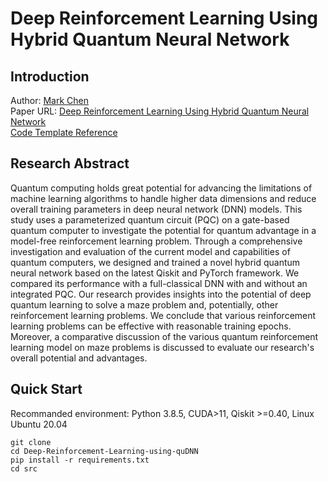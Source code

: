 # Deep Reinforcement Learning Using Hybrid Quantum Neural Network

## Introduction

Author: [Mark Chen](https://github.com/MarkCodering) <br>
Paper URL: [Deep Reinforcement Learning Using Hybrid Quantum Neural Network](https://arxiv.org/abs/2304.10159) <br>
[Code Template Reference](https://github.com/giorgionicoletti/deep_Q_learning_maze)

## Research Abstract

Quantum computing holds great potential for advancing the limitations of machine learning algorithms to handle higher data dimensions and reduce overall training parameters in deep neural network (DNN) models. This study uses a parameterized quantum circuit (PQC) on a gate-based quantum computer to investigate the potential for quantum advantage in a model-free reinforcement learning problem. Through a comprehensive investigation and evaluation of the current model and capabilities of quantum computers, we designed and trained a novel hybrid quantum neural network based on the latest Qiskit and PyTorch framework. We compared its performance with a full-classical DNN with and without an integrated PQC. Our research provides insights into the potential of deep quantum learning to solve a maze problem and, potentially,  other reinforcement learning problems. We conclude that various reinforcement learning problems can be effective with reasonable training epochs. Moreover, a comparative discussion of the various quantum reinforcement learning model on maze problems is discussed to evaluate our research's overall potential and advantages.

## Quick Start
Recommanded environment: Python 3.8.5, CUDA>11, Qiskit >=0.40, Linux Ubuntu 20.04
```shell
git clone
cd Deep-Reinforcement-Learning-using-quDNN
pip install -r requirements.txt
cd src 
```
